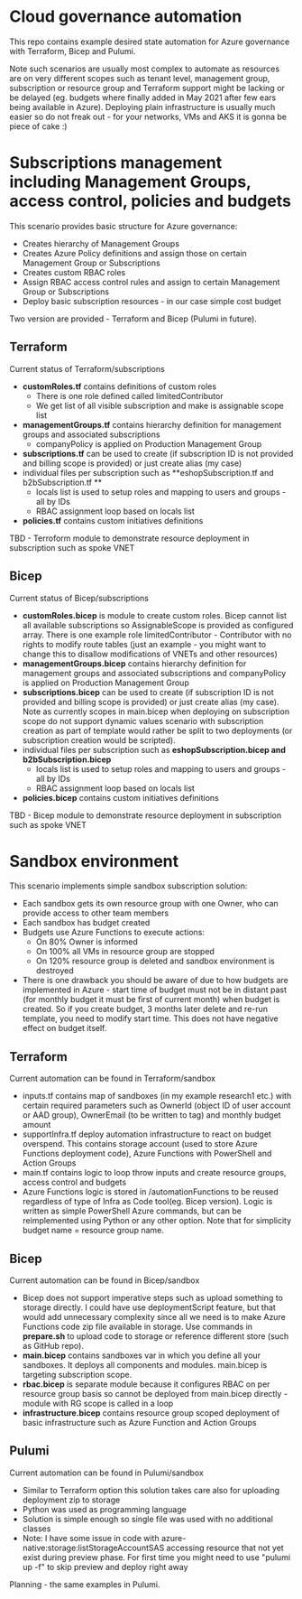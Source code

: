# Cloud governance automation
This repo contains example desired state automation for Azure governance with Terraform, Bicep and Pulumi.

Note such scenarios are usually most complex to automate as resources are on very different scopes such as tenant level, management group, subscription or resource group and Terraform support might be lacking or be delayed (eg. budgets where finally added in May 2021 after few ears being available in Azure). Deploying plain infrastructure is usually much easier so do not freak out - for your networks, VMs and AKS it is gonna be piece of cake :)

# Subscriptions management including Management Groups, access control, policies and budgets
This scenario provides basic structure for Azure governance:
- Creates hierarchy of Management Groups
- Creates Azure Policy definitions and assign those on certain Management Group or Subscriptions
- Creates custom RBAC roles
- Assign RBAC access control rules and assign to certain Management Group or Subscriptions
- Deploy basic subscription resources - in our case simple cost budget

Two version are provided - Terraform and Bicep (Pulumi in future).

## Terraform
Current status of Terraform/subscriptions
- **customRoles.tf** contains definitions of custom roles
  - There is one role defined called limitedContributor
  - We get list of all visible subscription and make is assignable scope list
- **managementGroups.tf** contains hierarchy definition for management groups and associated subscriptions
  - companyPolicy is applied on Production Management Group
- **subscriptions.tf** can be used to create (if subscription ID is not provided and billing scope is provided) or just create alias (my case)
- individual files per subscription such as **eshopSubscription.tf and b2bSubscription.tf **
  - locals list is used to setup roles and mapping to users and groups - all by IDs
  - RBAC assignment loop based on locals list
- **policies.tf** contains custom initiatives definitions

TBD - Terroform module to demonstrate resource deployment in subscription such as spoke VNET

## Bicep
Current status of Bicep/subscriptions
- **customRoles.bicep** is module to create custom roles. Bicep cannot list all available subscriptions so AssignableScope is provided as configured array. There is one example role limitedContributor - Contributor with no rights to modify route tables (just an example - you might want to change this to disallow modifications of VNETs and other resources)
- **managementGroups.bicep** contains hierarchy definition for management groups and associated subscriptions and companyPolicy is applied on Production Management Group
- **subscriptions.bicep** can be used to create (if subscription ID is not provided and billing scope is provided) or just create alias (my case). Note as currently scopes in main.bicep when deploying on subscription scope do not support dynamic values scenario with subscription creation as part of template would rather be split to two deployments (or subscription creation would be scripted).
- individual files per subscription such as **eshopSubscription.bicep and b2bSubscription.bicep**
  - locals list is used to setup roles and mapping to users and groups - all by IDs
  - RBAC assignment loop based on locals list
- **policies.bicep** contains custom initiatives definitions

TBD - Bicep module to demonstrate resource deployment in subscription such as spoke VNET

# Sandbox environment
This scenario implements simple sandbox subscription solution:
- Each sandbox gets its own resource group with one Owner, who can provide access to other team members
- Each sandbox has budget created
- Budgets use Azure Functions to execute actions:
  - On 80% Owner is informed
  - On 100% all VMs in resource group are stopped
  - On 120% resource group is deleted and sandbox environment is destroyed
- There is one drawback you should be aware of due to how budgets are implemented in Azure - start time of budget must not be in distant past (for monthly budget it must be first of current month) when budget is created. So if you create budget, 3 months later delete and re-run template, you need to modify start time. This does not have negative effect on budget itself.

## Terraform
Current automation can be found in Terraform/sandbox
- inputs.tf contains map of sandboxes (in my example research1 etc.) with certain required parameters such as OwnerId (object ID of user account or AAD group), OwnerEmail (to be written to tag) and monthly budget amount
- supportInfra.tf deploy automation infrastructure to react on budget overspend. This contains storage account (used to store Azure Functions deployment code), Azure Functions with PowerShell and Action Groups
- main.tf contains logic to loop throw inputs and create resource groups, access control and budgets
- Azure Functions logic is stored in /automationFunctions to be reused regardless of type of Infra as Code tool(eg. Bicep version). Logic is written as simple PowerShell Azure commands, but can be reimplemented using Python or any other option. Note that for simplicity budget name = resource group name.

## Bicep
Current automation can be found in Bicep/sandbox
- Bicep does not support imperative steps such as upload something to storage directly. I could have use deploymentScript feature, but that would add unnecessary complexity since all we need is to make Azure Functions code zip file available in storage. Use commands in **prepare.sh** to upload code to storage or reference different store (such as GitHub repo).
- **main.bicep** contains sandboxes var in which you define all your sandboxes. It deploys all components and modules. main.bicep is targeting subscription scope.
- **rbac.bicep** is separate module because it configures RBAC on per resource group basis so cannot be deployed from main.bicep directly - module with RG scope is called in a loop
- **infrastructure.bicep** contains resource group scoped deployment of basic infrastructure such as Azure Function and Action Groups

## Pulumi
Current automation can be found in Pulumi/sandbox
- Similar to Terraform option this solution takes care also for uploading deployment zip to storage
- Python was used as programming language
- Solution is simple enough so single file was used with no additional classes
- Note: I have some issue in code with azure-native:storage:listStorageAccountSAS accessing resource that not yet exist during preview phase. For first time you might need to use "pulumi up -f" to skip preview and deploy right away



Planning - the same examples in Pulumi.